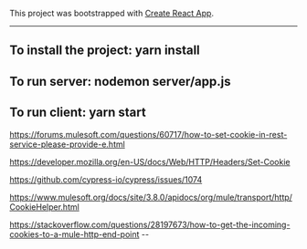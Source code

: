 This project was bootstrapped with [Create React App](https://github.com/facebookincubator/create-react-app).

---
To install the project: yarn install
---
To run server:  nodemon server/app.js
---
To run client: yarn start
---


https://forums.mulesoft.com/questions/60717/how-to-set-cookie-in-rest-service-please-provide-e.html

https://developer.mozilla.org/en-US/docs/Web/HTTP/Headers/Set-Cookie

https://github.com/cypress-io/cypress/issues/1074

https://www.mulesoft.org/docs/site/3.8.0/apidocs/org/mule/transport/http/CookieHelper.html

https://stackoverflow.com/questions/28197673/how-to-get-the-incoming-cookies-to-a-mule-http-end-point --

